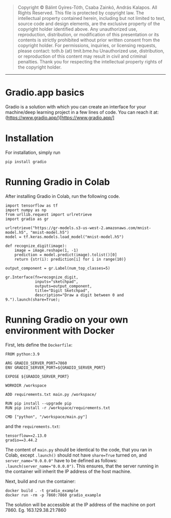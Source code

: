 
> Copyright © Bálint Gyires-Tóth, Csaba Zainkó, András Kalapos. All Rights Reserved.
This file is protected by copyright law. The intellectual property contained herein, including but not limited to text, source code and design elements, are the exclusive property of the copyright holder identified above. Any unauthorized use, reproduction, distribution, or modification of this presentation or its contents is strictly prohibited without prior written consent from the copyright holder.
For permissions, inquiries, or licensing requests, please contact: toth.b (at) tmit.bme.hu
Unauthorized use, distribution, or reproduction of this content may result in civil and criminal penalties. Thank you for respecting the intellectual property rights of the copyright holder.


***********************************************************

# Gradio.app basics

Gradio is a solution with which you can create an interface for your machine/deep learning project in a few lines of code. You can reach it at: (https://www.gradio.app/)[https://www.gradio.app/]

# Installation
For installation, simply run

```
pip install gradio
```

# Running Gradio in Colab
After installing Gradio in Colab, run the following code.

```
import tensorflow as tf
import numpy as np
from urllib.request import urlretrieve
import gradio as gr

urlretrieve("https://gr-models.s3-us-west-2.amazonaws.com/mnist-model.h5", "mnist-model.h5")
model = tf.keras.models.load_model("mnist-model.h5")

def recognize_digit(image):
    image = image.reshape(1, -1)  
    prediction = model.predict(image).tolist()[0]
    return {str(i): prediction[i] for i in range(10)}

output_component = gr.Label(num_top_classes=5)

gr.Interface(fn=recognize_digit, 
             inputs="sketchpad", 
             outputs=output_component,
             title="Digit Sketchpad",
             description="Draw a digit between 0 and 9.").launch(share=True);
```

# Running Gradio on your own environment with Docker

First, lets define the ```Dockerfile```:

```
FROM python:3.9

ARG GRADIO_SERVER_PORT=7860
ENV GRADIO_SERVER_PORT=${GRADIO_SERVER_PORT}

EXPOSE ${GRADIO_SERVER_PORT}

WORKDIR /workspace

ADD requirements.txt main.py /workspace/

RUN pip install --upgrade pip
RUN pip install -r /workspace/requirements.txt

CMD ["python", "/workspace/main.py"]
```

and the ```requirements.txt```:

```
tensorflow==2.13.0
gradio==3.44.2
```

The content of ```main.py``` should be identical to the code, that you ran in Colab, except ```.launch()``` should not have ```share=True``` turned on, and ```server_name="0.0.0.0"``` have to be defined as follows: ```.launch(server_name="0.0.0.0")```. This ensures, that the server running in the container will inherit the IP address of the host machine.

Next, build and run the container:

```
docker build . -t gradio_example
docker run -rm -p 7860:7860 gradio_example
```

The solution will be accessible at the IP address of the machine on port 7860. Eg. 163.129.38.21:7860
